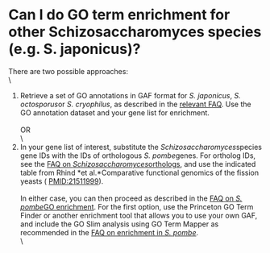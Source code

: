 # Can I do GO term enrichment for other Schizosaccharomyces species (e.g. S. japonicus)?
<!-- pombase_categories: Querying/Searching,Tools and Resources,Using Ontologies -->

There are two possible approaches:\
\
1. Retrieve a set of GO annotations in GAF format for *S. japonicus*,
*S. octosporus*or *S. cryophilus*, as described in the [relevant FAQ](/faq/how-can-i-find-go-annotations-for-other-schizosaccharomyces-species-e.g.-s.-japonicus).
Use the GO annotation dataset and your gene list for enrichment.\
\
OR\
\
2. In your gene list of interest, substitute the
*Schizosaccharomyces*species gene IDs with the IDs of orthologous *S.
pombe*genes. For ortholog IDs, see the [FAQ on *Schizosaccharomyces*orthologs](/faq/how-can-i-find-orthologs-between-s-pombe-and-other-schizosaccharomyces-species),
and use the indicated table from Rhind *et al.*Comparative functional
genomics of the fission yeasts (
[PMID:21511999](http://www.ncbi.nlm.nih.gov/pubmed?term=21511999)).\
\
In either case, you can then proceed as described in the [FAQ on *S. pombe*GO enrichment](/faq/how-can-i-find-significant-shared-go-annotations-genes-in-a-list).
For the first option, use the Princeton GO Term Finder or another
enrichment tool that allows you to use your own GAF, and include the GO
Slim analysis using GO Term Mapper as recommended in the [FAQ on enrichment in *S. pombe*](/faq/how-can-i-find-significant-shared-go-annotations-genes-in-a-list).\
\


